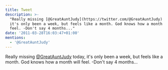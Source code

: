 ```yaml
---
title: Tweet
description: >-
  "Really missing [@GreatAuntJudy](https://twitter.com/@GreatAuntJudy) today,
  it's only been a week, but feels like a month. God knows how a month will
  feel. -Don't say 4 months..."
date: '2011-03-28T16:03:47+01:00'
mentions:
  - '@GreatAuntJudy'
---
```

Really missing [@GreatAuntJudy](https://twitter.com/@GreatAuntJudy) today, it's only been a week, but feels like a month. God knows how a month will feel. -Don't say 4 months...
